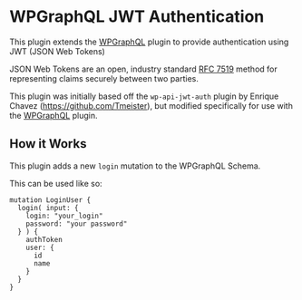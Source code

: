 # WPGraphQL JWT Authentication

This plugin extends the <a href="https://github.com/wp-graphql/wp-graphql" target="_blank">WPGraphQL</a> plugin to provide authentication using JWT (JSON Web Tokens)

JSON Web Tokens are an open, industry standard [RFC 7519](https://tools.ietf.org/html/rfc7519) method for representing claims securely between two parties.

This plugin was initially based off the `wp-api-jwt-auth` plugin by Enrique Chavez (https://github.com/Tmeister), but modified specifically for use with the <a href="https://github.com/wp-graphql/wp-graphql" target="_blank">WPGraphQL</a> plugin.

## How it Works

This plugin adds a new `login` mutation to the WPGraphQL Schema. 

This can be used like so: 

```
mutation LoginUser {
  login( input: {
    login: "your_login"
    password: "your password"
  } ) {
    authToken
    user: {
      id
      name
    }
  }
}
```